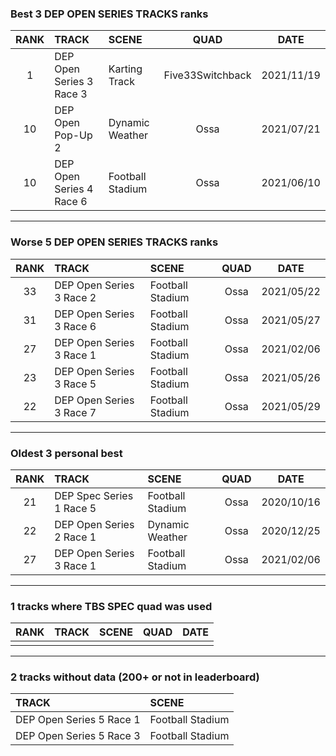 ### Best 3 DEP OPEN SERIES TRACKS ranks
|RANK|TRACK|SCENE|QUAD|DATE|
|:---:|:---|:---|:---:|:---:|
|1|DEP Open Series 3 Race 3|Karting Track|Five33Switchback|2021/11/19|
|10|DEP Open Pop-Up 2|Dynamic Weather|Ossa|2021/07/21|
|10|DEP Open Series 4 Race 6|Football Stadium|Ossa|2021/06/10|
---
### Worse 5 DEP OPEN SERIES TRACKS ranks
|RANK|TRACK|SCENE|QUAD|DATE|
|:---:|:---|:---|:---:|:---:|
|33|DEP Open Series 3 Race 2|Football Stadium|Ossa|2021/05/22|
|31|DEP Open Series 3 Race 6|Football Stadium|Ossa|2021/05/27|
|27|DEP Open Series 3 Race 1|Football Stadium|Ossa|2021/02/06|
|23|DEP Open Series 3 Race 5|Football Stadium|Ossa|2021/05/26|
|22|DEP Open Series 3 Race 7|Football Stadium|Ossa|2021/05/29|
---
### Oldest 3 personal best
|RANK|TRACK|SCENE|QUAD|DATE|
|:---:|:---|:---|:---:|:---:|
|21|DEP Spec Series 1 Race 5|Football Stadium|Ossa|2020/10/16|
|22|DEP Open Series 2 Race 1|Dynamic Weather|Ossa|2020/12/25|
|27|DEP Open Series 3 Race 1|Football Stadium|Ossa|2021/02/06|
---
### 1 tracks where TBS SPEC quad was used
|RANK|TRACK|SCENE|QUAD|DATE|
|:---:|:---|:---|:---:|:---:|
||||||
---
### 2 tracks without data (200+ or not in leaderboard)
|TRACK|SCENE|
|:---|:---|
|DEP Open Series 5 Race 1|Football Stadium|
|DEP Open Series 5 Race 3|Football Stadium|
